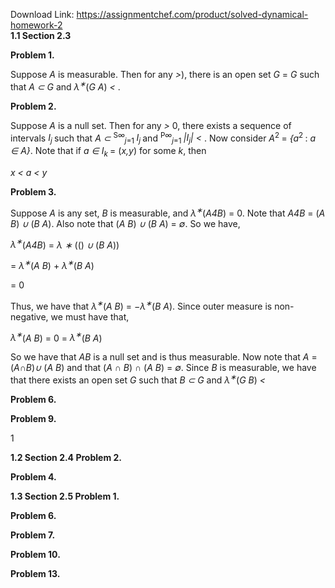 Download Link: https://assignmentchef.com/product/solved-dynamical-homework-2
<br>
<strong>1.1        Section 2.3</strong>

<strong>Problem 1.</strong>

Suppose <em>A </em>is measurable. Then for any <em> &gt;</em>), there is an open set <em>G </em>= <em>G </em>such that <em>A ⊂ G </em>and <em>λ<sup>∗</sup></em>(<em>G  A</em>) <em>&lt; </em>.

<strong>Problem 2.</strong>

Suppose <em>A </em>is a null set. Then for any <em> &gt; </em>0, there exists a sequence of intervals <em>I<sub>j </sub></em>such that <em>A ⊂ </em><sup>S<em>∞</em></sup><em><sub>j</sub></em><sub>=1 </sub><em>I<sub>j </sub></em>and <sup>P<em>∞</em></sup><em><sub>j</sub></em><sub>=1 </sub><em>|I<sub>j</sub>| &lt; </em>. Now consider <em>A</em><sup>2 </sup>= <em>{a</em><sup>2 </sup>: <em>a ∈ A}</em>. Note that if <em>a ∈ I<sub>k </sub></em>= (<em>x,y</em>) for some <em>k</em>, then

<em>x &lt; a &lt; y</em>

<strong>Problem 3.</strong>

Suppose <em>A </em>is any set, <em>B </em>is measurable, and <em>λ<sup>∗</sup></em>(<em>A4B</em>) = 0. Note that <em>A4B </em>= (<em>A  B</em>) <em>∪ </em>(<em>B  A</em>). Also note that (<em>A  B</em>) <em>∪ </em>(<em>B  A</em>) = <em>∅</em>. So we have,

<em>λ<sup>∗</sup></em>(<em>A4B</em>) = <em>λ ∗ </em>(() <em>∪ </em>(<em>B  A</em>))

= <em>λ<sup>∗</sup></em>(<em>A  B</em>) + <em>λ<sup>∗</sup></em>(<em>B  A</em>)

= 0

Thus, we have that <em>λ<sup>∗</sup></em>(<em>A  B</em>) = <em>−λ<sup>∗</sup></em>(<em>B  A</em>). Since outer measure is non-negative, we must have that,

<em>λ<sup>∗</sup></em>(<em>A  B</em>) = 0 = <em>λ<sup>∗</sup></em>(<em>B  A</em>)

So we have that <em>AB </em>is a null set and is thus measurable. Now note that <em>A </em>= (<em>A∩B</em>)<em>∪ </em>(<em>A  B</em>) and that (<em>A ∩ B</em>) <em>∩ </em>(<em>A  B</em>) = <em>∅</em>. Since <em>B </em>is measurable, we have that there exists an open set <em>G </em>such that <em>B ⊂ G </em>and <em>λ<sup>∗</sup></em>(<em>G  B</em>) <em>&lt; </em>

<strong>Problem 6.</strong>

<strong>Problem 9.</strong>

1

<strong>1.2      Section 2.4 Problem 2.</strong>

<strong>Problem 4.</strong>

<strong>1.3      Section 2.5 Problem 1.</strong>

<strong>Problem 6.</strong>

<strong>Problem 7.</strong>

<strong>Problem 10.</strong>

<strong>Problem 13.</strong>